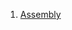 [//]: # "#books #learning resources"
1. [Assembly](https://learning.oreilly.com/library/view/low-level-programming-c/9781484224021/) 

